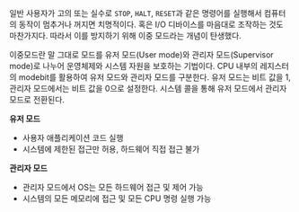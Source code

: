 일반 사용자가 고의 또는 실수로 `STOP`, `HALT`, `RESET`과 같은 명령어를 실행해서 컴퓨터의 동작이 멈추거나 꺼지면 치명적이다. 혹은 I/O 디바이스를 마음대로 조작하는 것도 마찬가지다. 따라서 이를 방지하기 위해 이중 모드라는 개념이 탄생했다.

이중모드란 말 그대로 모드를 유저 모드(User mode)와 관리자 모드(Supervisor mode)로 나누어 운영체제와 시스템 자원을 보호하는 기법이다. CPU 내부의 레지스터의 modebit를 활용하여 유저 모드와 관리자 모드를 구분한다. 유저 모드는 비트 값을 1, 관리자 모드에서는 비트 값을 0으로 설정한다. 시스템 콜을 통해 유저 모드에서 관리자 모드로 전환된다. 


**유저 모드**
* 사용자 애플리케이션 코드 실행
* 시스템에 제한된 접근만 허용, 하드웨어 직접 접근 불가

**관리자 모드**
* 관리자 모드에서 OS는 모든 하드웨어 접근 및 제어 가능
* 시스템의 모든 메모리에 접근 및 모든 CPU 명령 실행 가능
